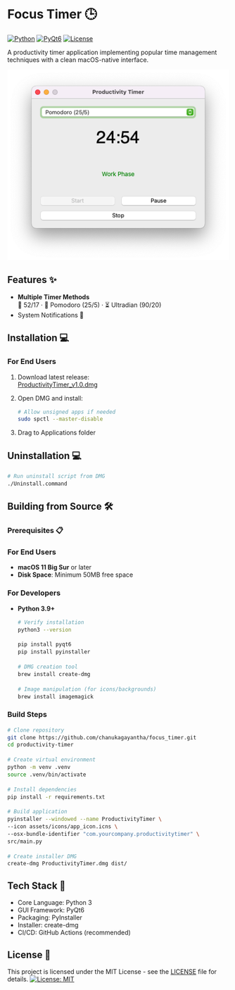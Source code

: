 # Focus Timer 🕒

[![Python](https://img.shields.io/badge/Python-3.9%2B-blue?logo=python&logoColor=white)](https://www.python.org/)
[![PyQt6](https://img.shields.io/badge/PyQt6-6.4%2B-41cd52?logo=qt&logoColor=white)](https://www.riverbankcomputing.com/software/pyqt/)
[![License](https://img.shields.io/badge/License-MIT-green)](LICENSE)

A productivity timer application implementing popular time management techniques with a clean macOS-native interface.

![App Screenshot](screenshot.png)

## Features ✨
- **Multiple Timer Methods**  
  🎯 52/17 · 🍅 Pomodoro (25/5) · ⏳ Ultradian (90/20)
- System Notifications 🔔


## Installation 💻

### For End Users
1. Download latest release:  
   [ProductivityTimer_v1.0.dmg](https://github.com/yourusername/productivity-timer/releases/latest)
   
2. Open DMG and install:
   ```bash
   # Allow unsigned apps if needed
   sudo spctl --master-disable
3. Drag to Applications folder

## Uninstallation 💻
   ```bash
   # Run uninstall script from DMG
   ./Uninstall.command
  ```

## Building from Source 🛠️
### Prerequisites 📋

### For End Users
- **macOS 11 Big Sur** or later  
- **Disk Space**: Minimum 50MB free space  

### For Developers
- **Python 3.9+**  
  ```bash
  # Verify installation
  python3 --version

  pip install pyqt6
  pip install pyinstaller

  # DMG creation tool
  brew install create-dmg

  # Image manipulation (for icons/backgrounds)
  brew install imagemagick

### Build Steps
  ```bash
  # Clone repository
  git clone https://github.com/chanukagayantha/focus_timer.git
  cd productivity-timer
  
  # Create virtual environment
  python -m venv .venv
  source .venv/bin/activate
  
  # Install dependencies
  pip install -r requirements.txt
  
  # Build application
  pyinstaller --windowed --name ProductivityTimer \
  --icon assets/icons/app_icon.icns \
  --osx-bundle-identifier "com.yourcompany.productivitytimer" \
  src/main.py
  
  # Create installer DMG
  create-dmg ProductivityTimer.dmg dist/
  ```
## Tech Stack 🔧
- Core Language: Python 3
- GUI Framework: PyQt6
- Packaging: PyInstaller
- Installer: create-dmg
- CI/CD: GitHub Actions (recommended)

## License 📄
This project is licensed under the MIT License - see the [LICENSE](LICENSE) file for details.
[![License: MIT](https://img.shields.io/badge/License-MIT-yellow.svg)](LICENSE)

  

